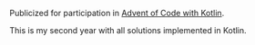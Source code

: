 Publicized for participation in [Advent of Code with Kotlin](https://blog.jetbrains.com/kotlin/2023/11/advent-of-code-2023-with-kotlin/).

This is my second year with all solutions implemented in Kotlin.
